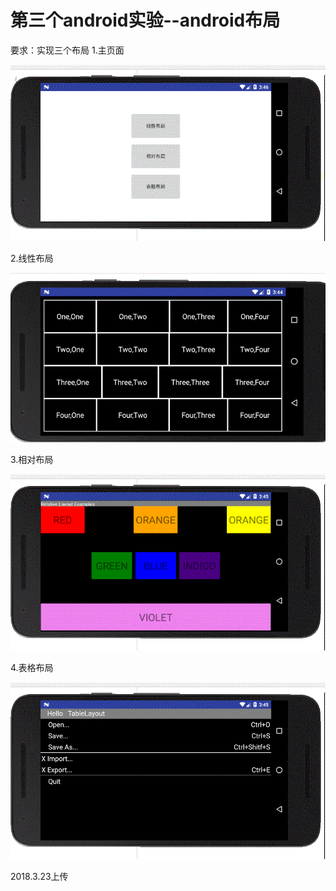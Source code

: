 第三个android实验--android布局
====
要求：实现三个布局
1.主页面

![](https://github.com/mozhilei/android/blob/master/lab3_androidUI/screenshot/main.gif)

2.线性布局

![](https://github.com/mozhilei/android/blob/master/lab3_androidUI/screenshot/linearLayout.gif)

3.相对布局

![](https://github.com/mozhilei/android/blob/master/lab3_androidUI/screenshot/relativeLayout.gif)

4.表格布局

![](https://github.com/mozhilei/android/blob/master/lab3_androidUI/screenshot/tableLayout.gif)

2018.3.23上传